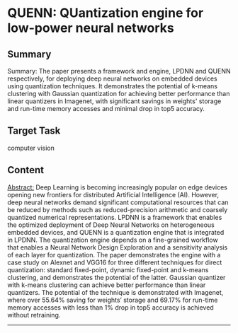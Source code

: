 # QUENN: QUantization engine for low-power neural networks

## Summary

Summary: The paper presents a framework and engine, LPDNN and QUENN respectively, for deploying deep neural networks on embedded devices using quantization techniques. It demonstrates the potential of k-means clustering with Gaussian quantization for achieving better performance than linear quantizers in Imagenet, with significant savings in weights' storage and run-time memory accesses and minimal drop in top5 accuracy.


## Target Task

computer vision

## Content

<Abstract:>
Deep Learning is becoming increasingly popular on edge devices opening new frontiers for distributed Artificial Intelligence (AI). However, deep neural networks demand significant computational resources that can be reduced by methods such as reduced-precision arithmetic and coarsely quantized numerical representations. LPDNN is a framework that enables the optimized deployment of Deep Neural Networks on heterogeneous embedded devices, and QUENN is a quantization engine that is integrated in LPDNN. The quantization engine depends on a fine-grained workflow that enables a Neural Network Design Exploration and a sensitivity analysis of each layer for quantization. The paper demonstrates the engine with a case study on Alexnet and VGG16 for three different techniques for direct quantization: standard fixed-point, dynamic fixed-point and k-means clustering, and demonstrates the potential of the latter. Gaussian quantizer with k-means clustering can achieve better performance than linear quantizers. The potential of the technique is demonstrated with Imagenet, where over 55.64% saving for weights’ storage and 69.17% for run-time memory accesses with less than 1% drop in top5 accuracy is achieved without retraining.



---

